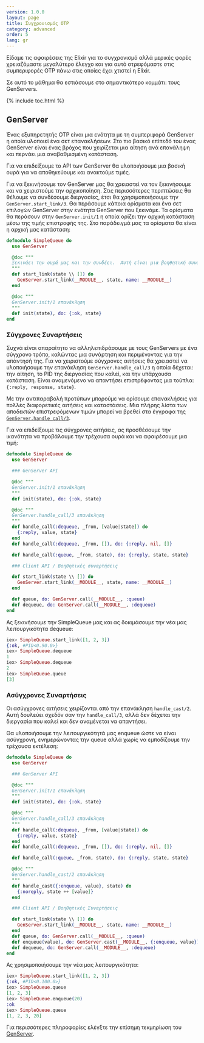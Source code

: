 ```yaml
---
version: 1.0.0
layout: page
title: Συγχρονισμός OTP
category: advanced
order: 5
lang: gr
---
```


Είδαμε τις αφαιρέσεις της Elixir για το συγχρονισμό αλλά μερικές φορές χρειαζόμαστε μεγαλύτερο έλεγχο και για αυτό στρεφόμαστε στις συμπεριφορές OTP πάνω στις οποίες έχει χτιστεί η Elixir.

Σε αυτό το μάθημα θα εστιάσουμε στο σημαντικότερο κομμάτι: τους GenServers.

{% include toc.html %}

## GenServer

Ένας εξυπηρετητής OTP είναι μια ενότητα με τη συμπεριφορά GenServer η οποία υλοποιεί ένα σετ επανακλήσεων.  Στο πιο βασικό επίπεδό του ένας GenServer είναι ένας βρόχος που χειρίζεται μια αίτηση ανά επανάληψη και περνάει μια αναβαθμισμένη κατάσταση.

Για να επιδείξουμε το API των GenServer θα υλοποιήσουμε μια βασική ουρά για να αποθηκεύουμε και ανακτούμε τιμές.

Για να ξεκινήσουμε τον GenServer μας θα χρειαστεί να τον ξεκινήσουμε και να χειριστούμε την αρχικοποίηση.  Στις περισσότερες περιπτώσεις θα θέλουμε να συνδέσουμε διεργασίες, έτσι θα χρησιμοποιήσουμε την `GenServer.start_link/3`.  Θα περάσουμε κάποια ορίσματα και ένα σετ επιλογών GenServer στην ενότητα GenServer που ξεκινάμε.  Τα ορίσματα θα περάσουν στην `GenServer.init/1` η οποία ορίζει την αρχική κατάσταση μέσω της τιμής επιστροφής της.  Στο παράδειγμά μας τα ορίσματα θα είναι η αρχική μας κατάσταση:

```elixir
defmodule SimpleQueue do
  use GenServer

  @doc """
  Ξεκινάει την ουρά μας και την συνδέει.  Αυτή είναι μια βοηθητική συνάρτηση
  """
  def start_link(state \\ []) do
    GenServer.start_link(__MODULE__, state, name: __MODULE__)
  end

  @doc """
  GenServer.init/1 επανάκληση
  """
  def init(state), do: {:ok, state}
end
```

### Σύγχρονες Συναρτήσεις

Συχνά είναι απαραίτητο να αλληλεπιδράσουμε με τους GenServers με ένα σύγχρονο τρόπο, καλώντας μια συνάρτηση και περιμένοντας για την απάντησή της.  Για να χειριστούμε σύγχρονες αιτήσεις θα χρειαστεί να υλοποιήσουμε την επανάκληση `GenServer.handle_call/3` η οποία δέχεται: την αίτηση, το PID της διεργασίας που καλεί, και την υπάρχουσα κατάσταση.  Είναι αναμενόμενο να απαντήσει επιστρέφοντας μια τούπλα: `{:reply, response, state}`.  

Με την αντιπαραβολή προτύπων μπορούμε να ορίσουμε επανακλήσεις για πολλές διαφορετικές αιτήσεις και καταστάσεις.  Μια πλήρης λίστα των αποδεκτών επιστρεφόμενων τιμών μπορεί να βρεθεί στα έγγραφα της [`GenServer.handle_call/3`](http://elixir-lang.org/docs/stable/elixir/GenServer.html#c:handle_call/3).

Για να επιδείξουμε τις σύγχρονες αιτήσεις, ας προσθέσουμε την ικανότητα να προβάλουμε την τρέχουσα ουρά και να αφαιρέσουμε μια τιμή:

```elixir
defmodule SimpleQueue do
  use GenServer

  ### GenServer API

  @doc """
  GenServer.init/1 επανάκληση
  """
  def init(state), do: {:ok, state}

  @doc """
  GenServer.handle_call/3 επανάκληση
  """
  def handle_call(:dequeue, _from, [value|state]) do
    {:reply, value, state}
  end
  def handle_call(:dequeue, _from, []), do: {:reply, nil, []}

  def handle_call(:queue, _from, state), do: {:reply, state, state}

  ### Client API / Βοηθητικές συναρτήσεις

  def start_link(state \\ []) do
    GenServer.start_link(__MODULE__, state, name: __MODULE__)
  end

  def queue, do: GenServer.call(__MODULE__, :queue)
  def dequeue, do: GenServer.call(__MODULE__, :dequeue)
end

```

Ας ξεκινήσουμε την SimpleQueue μας και ας δοκιμάσουμε την νέα μας λειτουργικότητα dequeue:

```elixir
iex> SimpleQueue.start_link([1, 2, 3])
{:ok, #PID<0.90.0>}
iex> SimpleQueue.dequeue
1
iex> SimpleQueue.dequeue
2
iex> SimpleQueue.queue
[3]
```

### Ασύγχρονες Συναρτήσεις

Οι ασύγχρονες αιτήσεις χειρίζονται από την επανάκληση `handle_cast/2`.  Αυτή δουλεύει σχεδόν σαν την `handle_call/3`, αλλά δεν δέχεται την διεργασία που καλεί και δεν αναμένεται να απαντήσει.

Θα υλοποιήσουμε την λειτουργικότητά μας enqueue ώστε να είναι ασύγχρονη, ενημερώνοντας την queue αλλά χωρίς να εμποδίζουμε την τρέχουσα εκτέλεση:

```elixir
defmodule SimpleQueue do
  use GenServer

  ### GenServer API

  @doc """
  GenServer.init/1 επανάκληση
  """
  def init(state), do: {:ok, state}

  @doc """
  GenServer.handle_call/3 επανάκληση
  """
  def handle_call(:dequeue, _from, [value|state]) do
    {:reply, value, state}
  end
  def handle_call(:dequeue, _from, []), do: {:reply, nil, []}

  def handle_call(:queue, _from, state), do: {:reply, state, state}

  @doc """
  GenServer.handle_cast/2 επανάκληση
  """
  def handle_cast({:enqueue, value}, state) do
    {:noreply, state ++ [value]}
  end

  ### Client API / Βοηθητικές Συναρτήσεις

  def start_link(state \\ []) do
    GenServer.start_link(__MODULE__, state, name: __MODULE__)
  end
  def queue, do: GenServer.call(__MODULE__, :queue)
  def enqueue(value), do: GenServer.cast(__MODULE__, {:enqueue, value})
  def dequeue, do: GenServer.call(__MODULE__, :dequeue)
end
```

Ας χρησιμοποιήσουμε την νέα μας λειτουργικότητα:

```elixir
iex> SimpleQueue.start_link([1, 2, 3])
{:ok, #PID<0.100.0>}
iex> SimpleQueue.queue
[1, 2, 3]
iex> SimpleQueue.enqueue(20)
:ok
iex> SimpleQueue.queue
[1, 2, 3, 20]
```

Για περισσότερες πληροφορίες ελέγξτε την επίσημη τεκμηρίωση του [GenServer](http://elixir-lang.org/docs/stable/elixir/GenServer.html#content).
